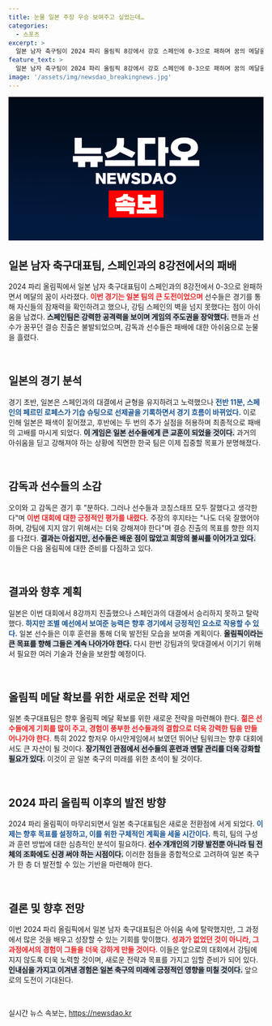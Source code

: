 ```yaml
---
title: 눈물 일본 주장 우승 보여주고 싶었는데…
categories:
  - 스포츠
excerpt: >
  일본 남자 축구팀이 2024 파리 올림픽 8강에서 강호 스페인에 0-3으로 패하며 꿈의 메달을 놓쳤다. 오이와 감독과 주장 후지타는 아쉬움 속에서 더욱 강해질 것을 다짐했다.
feature_text: >
  일본 남자 축구팀이 2024 파리 올림픽 8강에서 강호 스페인에 0-3으로 패하며 꿈의 메달을 놓쳤다. 오이와 감독과 주장 후지타는 아쉬움 속에서 더욱 강해질 것을 다짐했다.
image: '/assets/img/newsdao_breakingnews.jpg'
---
```


<p><img src="/assets/img/newsdao_breakingnews.jpg" alt="pcversion 속보" /></p>

<h2 data-ke-size="size26">일본 남자 축구대표팀, 스페인과의 8강전에서의 패배</h2>

<p data-ke-size="size16">2024 파리 올림픽에서 일본 남자 축구대표팀이 스페인과의 8강전에서 0-3으로 완패하면서 메달의 꿈이 사라졌다. <b><span style="color: #ee2323;">이번 경기는 일본 팀의 큰 도전이었으며</span></b> 선수들은 경기를 통해 자신들의 잠재력을 확인하려고 했으나, 강팀 스페인의 벽을 넘지 못했다는 점이 아쉬움을 남겼다. <b><span style="background-color: #21538527;">스페인팀은 강력한 공격력을 보이며 게임의 주도권을 장악했다.</span></b> 팬들과 선수가 꿈꾸던 결승 진출은 불발되었으며, 감독과 선수들은 패배에 대한 아쉬움으로 눈물을 흘렸다.</p>

<p data-ke-size="size16">&nbsp;</p>

<h2 data-ke-size="size26">일본의 경기 분석</h2>

<p data-ke-size="size16">경기 초반, 일본은 스페인과의 대결에서 균형을 유지하려고 노력했으나 <b><span style="color: #1a5490;">전반 11분, 스페인의 페르민 로페스가 기습 슈팅으로 선제골을 기록하면서 경기 흐름이 바뀌었다.</span></b> 이로 인해 일본은 패색이 짙어졌고, 후반에는 두 번의 추가 실점을 허용하며 최종적으로 패배의 고배를 마시게 되었다. <b><span style="background-color: #21538527;">이 게임은 일본 선수들에게 큰 교훈이 되었을 것이다.</span></b> 과거의 아쉬움을 딛고 강해져야 하는 상황에 직면한 한국 팀은 이제 집중할 목표가 분명해졌다.</p>

<p data-ke-size="size16">&nbsp;</p>

<h2 data-ke-size="size26">감독과 선수들의 소감</h2>

<p data-ke-size="size16">오이와 고 감독은 경기 후 "분하다. 그러나 선수들과 코칭스태프 모두 잘했다고 생각한다"며 <b><span style="color: #ee2323;">이번 대회에 대한 긍정적인 평가를 내렸다.</span></b> 주장의 후지타는 "나도 더욱 잘했어야 하며, 강팀에 지지 않기 위해서는 더욱 강해져야 한다"며 결승 진출의 목표를 향한 의지를 다졌다. <b><span style="background-color: #21538527;">결과는 아쉽지만, 선수들은 배운 점이 많았고 희망의 불씨를 이어가고 있다.</span></b> 이들은 다음 올림픽에 대한 준비를 다짐하고 있다.</p>

<p data-ke-size="size16">&nbsp;</p>

<h2 data-ke-size="size26">결과와 향후 계획</h2>

<p data-ke-size="size16">일본은 이번 대회에서 8강까지 진출했으나 스페인과의 대결에서 승리하지 못하고 탈락했다. <b><span style="color: #1a5490;">하지만 조별 예선에서 보여준 능력은 향후 경기에서 긍정적인 요소로 작용할 수 있다.</span></b> 일본 선수들은 이후 훈련을 통해 더욱 발전된 모습을 보여줄 계획이다. <b><span style="background-color: #21538527;">올림픽이라는 큰 목표를 향해 그들은 계속 나아가야 한다.</span></b> 다시 한번 강팀과의 맞대결에서 이기기 위해서 필요한 여러 기술과 전술을 보완할 예정이다.</p>

<p data-ke-size="size16">&nbsp;</p>

<h2 data-ke-size="size26">올림픽 메달 확보를 위한 새로운 전략 제언</h2>

<p data-ke-size="size16">일본 축구대표팀은 향후 올림픽 메달 확보를 위한 새로운 전략을 마련해야 한다. <b><span style="color: #ee2323;">젊은 선수들에게 기회를 많이 주고, 경험이 풍부한 선수들과의 결합으로 더욱 강력한 팀을 만들어나가야 한다.</span></b> 특히 2022 항저우 아시안게임에서 보였던 뛰어난 팀워크는 향후 대회에서도 큰 자산이 될 것이다. <b><span style="background-color: #21538527;">장기적인 관점에서 선수들의 훈련과 멘탈 관리를 더욱 강화할 필요가 있다.</span></b> 이것이 곧 일본 축구의 미래를 위한 초석이 될 것이다.</p>

<p data-ke-size="size16">&nbsp;</p>

<h2 data-ke-size="size26">2024 파리 올림픽 이후의 발전 방향</h2>

<p data-ke-size="size16">2024 파리 올림픽이 마무리되면서 일본 축구대표팀은 새로운 전환점에 서게 되었다. <b><span style="color: #1a5490;">이제는 향후 목표를 설정하고, 이를 위한 구체적인 계획을 세울 시간이다.</span></b> 특히, 팀의 구성과 훈련 방법에 대한 심층적인 분석이 필요하다. <b><span style="background-color: #21538527;">선수 개개인의 기량 발전뿐 아니라 팀 전체의 조화에도 신경 써야 하는 시점이다.</span></b> 이러한 점들을 종합적으로 고려하여 일본 축구가 한 층 더 발전할 수 있는 기반을 마련해야 한다.</p>

<p data-ke-size="size16">&nbsp;</p>

<h2 data-ke-size="size26">결론 및 향후 전망</h2>

<p data-ke-size="size16">이번 2024 파리 올림픽에서 일본 남자 축구대표팀은 아쉬움 속에 탈락했지만, 그 과정에서 많은 것을 배우고 성장할 수 있는 기회를 맞이했다. <b><span style="color: #ee2323;">성과가 없었던 것이 아니라, 그 과정에서의 경험이 그들을 더욱 강하게 만들 것이다.</span></b> 이들은 앞으로의 대회에서 강팀에 지지 않도록 더욱 노력할 것이며, 새로운 전략과 목표를 가지고 임할 준비가 되어 있다. <b><span style="background-color: #21538527;">인내심을 가지고 이겨낸 경험은 일본 축구의 미래에 긍정적인 영향을 미칠 것이다.</span></b> 앞으로의 도전이 기대된다.</p>

<p data-ke-size="size16">&nbsp;</p>
실시간 뉴스 속보는, <a href="https://newsdao.kr" rel="dofollow">https://newsdao.kr</a>


